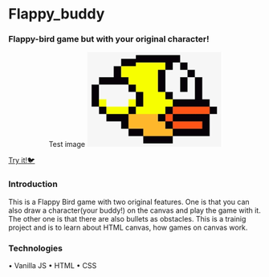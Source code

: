 
# Flappy_buddy
### Flappy-bird game but with your original character!

<p align="center">
    Test image
    <img src="flappybird.png" alt="test image">
</p>

[Try it!:bird:](https://miyabitanimchi.github.io/flappy_buddy/)

### Introduction
This is a Flappy Bird game with two original features. One is that you can also draw a character(your buddy!) on the canvas and play the game with it. The other one is that there are also bullets as obstacles.
This is a trainig project and is to learn about HTML canvas, how games on canvas work.


### Technologies
• Vanilla JS
• HTML
• CSS

### 

